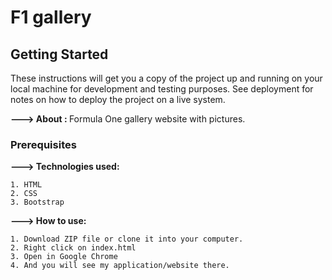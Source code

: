 # F1 gallery

## Getting Started

These instructions will get you a copy of the project up and running on your local machine for development and testing purposes. See deployment for notes on how to deploy the project on a live system.

<b>---> About : </b>Formula One gallery website with pictures.

### Prerequisites

<b>---> Technologies used: </b>

    1. HTML
    2. CSS
    3. Bootstrap
    
<b>---> How to use: </b> 

    1. Download ZIP file or clone it into your computer.
    2. Right click on index.html 
    3. Open in Google Chrome
    4. And you will see my application/website there.
